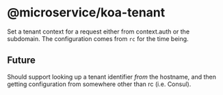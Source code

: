 # @microservice/koa-tenant

Set a tenant context for a request either from context.auth or the subdomain. The configuration comes from `rc` for the time being.

## Future

Should support looking up a tenant identifier *from* the hostname, and then getting configuration from somewhere other than rc (i.e. Consul).
